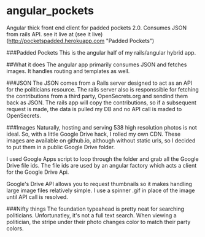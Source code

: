 angular_pockets
===============

Angular thick front end client for padded pockets 2.0. Consumes JSON from rails API.
see it live at (see it live)(http://pocketspadded.herokuapp.com "Padded Pockets")

###Padded Pockets
This is the angular half of my rails/angular hybrid app.

##What it does
The angular app primarily consumes JSON and fetches images. It handles routing and templates as well.

###JSON 
The JSON comes from a Rails server designed to act as an API for the politicians resource. 
The rails server also is responssible for fetching the contributions from a third party, OpenSecrets.org
and sendind them back as JSON. The rails app will copy the contributions, so if a subsequent request is made,
the data is pulled my DB and no API call is maded to OpenSecrets. 

###Images
Naturally, hosting and serving 538 high resolution photos is not ideal. So, with a little Google Drive hack,
I rolled my own CDN. These images are available on github.io, although without static urls, so I decided to put
them in a public Google Drive folder.

I used Google Apps script to loop through the folder and grab all the Google Drive file ids. The file ids are used by
an angular factory which acts a client for the Google Drive Api.

Google's Drive API allows you to request thumbnails so it makes handling large image files relatively simple. I use
a spinner .gif in place of the image until API call is resolved. 

###Nifty things
The foundation typeahead is pretty neat for searching politicians. Unfortunatley, it's not a full text search.
When viewing a politician, the stripe under their photo changes color to match their party colors.
